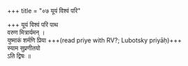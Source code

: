 +++
title = "०७ यूयं विश्वं परि"

+++
यूयं विश्वं परि पाथ  
वरुण मित्रार्यमन् ।  
युष्माकं शर्मणि प्रिया +++(read priye with RV?; Lubotsky priyāḥ)+++  
स्याम सुप्रणीतयो  
ऽति द्विषः ॥